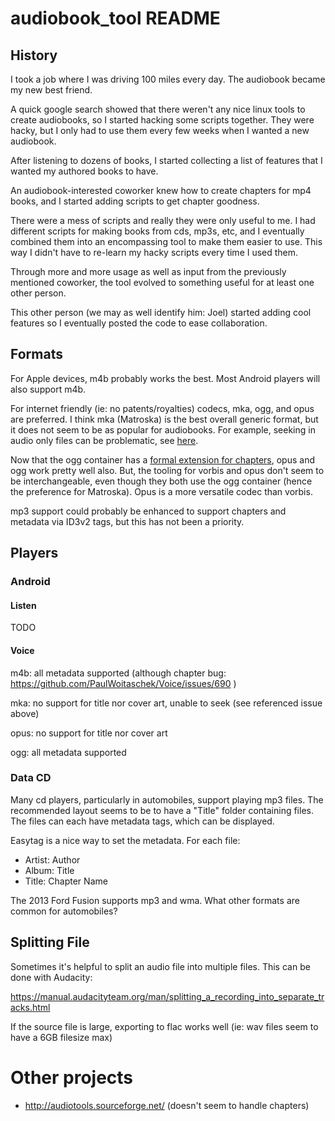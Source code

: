 # audiobook_tool README

## History

I took a job where I was driving 100 miles every day.  The audiobook became my
new best friend.

A quick google search showed that there weren't any nice linux tools to create
audiobooks, so I started hacking some scripts together.  They were hacky, but
I only had to use them every few weeks when I wanted a new audiobook.

After listening to dozens of books, I started collecting a list of features
that I wanted my authored books to have.

An audiobook-interested coworker knew how to create chapters for mp4 books,
and I started adding scripts to get chapter goodness.

There were a mess of scripts and really they were only useful to me.  I had
different scripts for making books from cds, mp3s, etc, and I eventually
combined them into an encompassing tool to make them easier to use.  This way
I didn't have to re-learn my hacky scripts every time I used them.

Through more and more usage as well as input from the previously mentioned
coworker, the tool evolved to something useful for at least one other person.

This other person (we may as well identify him: Joel) started adding cool
features so I eventually posted the code to ease collaboration.

## Formats

For Apple devices, m4b probably works the best.  Most Android players
will also support m4b.

For internet friendly (ie: no patents/royalties) codecs, mka, ogg, and
opus are preferred.  I think mka (Matroska) is the best overall
generic format, but it does not seem to be as popular for audiobooks.
For example, seeking in audio only files can be problematic, see
[here](https://github.com/PaulWoitaschek/Voice/issues/626).

Now that the ogg container has a [formal extension for
chapters](https://wiki.xiph.org/Chapter_Extension), opus and ogg work
pretty well also.  But, the tooling for vorbis and opus don't seem to
be interchangeable, even though they both use the ogg container (hence
the preference for Matroska).  Opus is a more versatile codec than
vorbis.

mp3 support could probably be enhanced to support chapters and
metadata via ID3v2 tags, but this has not been a priority.

## Players

### Android

#### Listen

TODO

#### Voice

m4b: all metadata supported (although chapter bug:
https://github.com/PaulWoitaschek/Voice/issues/690 )

mka: no support for title nor cover art, unable to seek (see referenced
issue above)

opus: no support for title nor cover art

ogg: all metadata supported


### Data CD

Many cd players, particularly in automobiles, support playing mp3
files.  The recommended layout seems to be to have a "Title" folder
containing files.  The files can each have metadata tags, which can be
displayed.

Easytag is a nice way to set the metadata.  For each file:

* Artist: Author
* Album: Title
* Title: Chapter Name

The 2013 Ford Fusion supports mp3 and wma.  What other formats are
common for automobiles?

## Splitting File

Sometimes it's helpful to split an audio file into multiple files.
This can be done with Audacity:

https://manual.audacityteam.org/man/splitting_a_recording_into_separate_tracks.html

If the source file is large, exporting to flac works well (ie: wav
files seem to have a 6GB filesize max)

# Other projects

* http://audiotools.sourceforge.net/ (doesn't seem to handle chapters)

